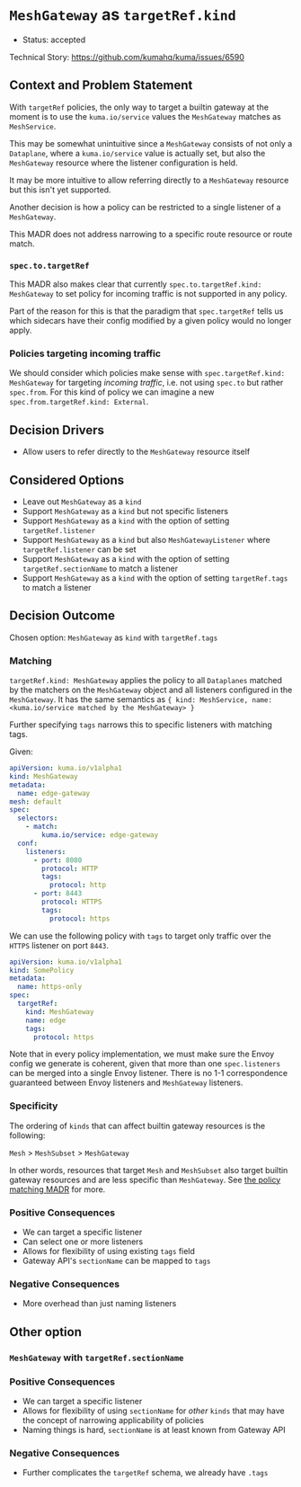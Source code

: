 # `MeshGateway` as `targetRef.kind`

- Status: accepted

Technical Story: https://github.com/kumahq/kuma/issues/6590

## Context and Problem Statement

With `targetRef` policies, the only way to target a builtin gateway at the moment
is to use the `kuma.io/service` values the `MeshGateway` matches as
`MeshService`.

This may be somewhat unintuitive since a `MeshGateway` consists of not only a
`Dataplane`, where a `kuma.io/service` value is actually set, but also the
`MeshGateway` resource where the listener configuration is held.

It may be more intuitive to allow referring directly to a `MeshGateway` resource
but this isn't yet supported.

Another decision is how a policy can be restricted to a single listener of a
`MeshGateway`.

This MADR does not address narrowing to a specific route resource or route match.

### `spec.to.targetRef`

This MADR also makes clear that currently `spec.to.targetRef.kind: MeshGateway`
to set policy for incoming traffic is not supported in any policy.

Part of the reason for this is that the paradigm that `spec.targetRef` tells us
which sidecars have their config modified by a given policy would no longer apply.

### Policies targeting incoming traffic

We should consider which policies make sense with `spec.targetRef.kind: MeshGateway`
for targeting _incoming traffic_, i.e. not using `spec.to` but rather `spec.from`.
For this kind of policy we can imagine a new `spec.from.targetRef.kind: External`.

## Decision Drivers

- Allow users to refer directly to the `MeshGateway` resource itself

## Considered Options

- Leave out `MeshGateway` as a `kind`
- Support `MeshGateway` as a `kind` but not specific listeners
- Support `MeshGateway` as a `kind` with the option of setting
  `targetRef.listener`
- Support `MeshGateway` as a `kind` but also `MeshGatewayListener` where
  `targetRef.listener` can be set
- Support `MeshGateway` as a `kind` with the option of setting
  `targetRef.sectionName` to match a listener
- Support `MeshGateway` as a `kind` with the option of setting
  `targetRef.tags` to match a listener

## Decision Outcome

Chosen option: `MeshGateway` as `kind` with `targetRef.tags`

### Matching

`targetRef.kind: MeshGateway` applies the policy to all `Dataplanes` matched by
the matchers on the `MeshGateway` object and all listeners configured in the
`MeshGateway`. It has the same semantics as `{ kind: MeshService, name:
<kuma.io/service matched by the MeshGateway> }`

Further specifying `tags` narrows this to specific listeners with matching tags.

Given:

```yaml
apiVersion: kuma.io/v1alpha1
kind: MeshGateway
metadata:
  name: edge-gateway
mesh: default
spec:
  selectors:
    - match:
        kuma.io/service: edge-gateway
  conf:
    listeners:
      - port: 8080
        protocol: HTTP
        tags:
          protocol: http
      - port: 8443
        protocol: HTTPS
        tags:
          protocol: https
```

We can use the following policy with `tags` to target only traffic over
the `HTTPS` listener on port `8443`.

```yaml
apiVersion: kuma.io/v1alpha1
kind: SomePolicy
metadata:
  name: https-only
spec:
  targetRef:
    kind: MeshGateway
    name: edge
    tags:
      protocol: https
```

Note that in every policy implementation, we must make sure the Envoy config we
generate is coherent, given that more than one `spec.listeners` can be merged into
a single Envoy listener. There is no 1-1 correspondence guaranteed between Envoy
listeners and `MeshGateway` listeners.

### Specificity

The ordering of `kinds` that can affect builtin gateway resources is the
following:

`Mesh` > `MeshSubset` > `MeshGateway`

In other words, resources that target `Mesh` and `MeshSubset` also target
builtin gateway resources and are less specific than `MeshGateway`. See [the
policy matching MADR](./005-policy-matching.md#Overlapping) for more.

### Positive Consequences

- We can target a specific listener
- Can select one or more listeners
- Allows for flexibility of using existing `tags` field
- Gateway API's `sectionName` can be mapped to `tags`

### Negative Consequences

- More overhead than just naming listeners

## Other option

### `MeshGateway` with `targetRef.sectionName`

### Positive Consequences

- We can target a specific listener
- Allows for flexibility of using `sectionName` for _other_ `kinds` that may
  have the concept of narrowing applicability of policies
- Naming things is hard, `sectionName` is at least known from Gateway API

### Negative Consequences

- Further complicates the `targetRef` schema, we already have `.tags`
